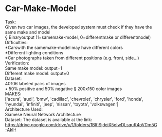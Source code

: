# Car-Make-Model
Task: <br />
Given two car images, the developed system must check if they have the same make and model <br />
§ Binaryoutput (1=samemake-model, 0=differentmake or differentmodel) <br />
 Difficulties:<br />
 *Carswith the samemake-model may have different colors <br />
 *Different lighting conditions <br />
 *Car photographs taken from different positions (e.g. front, side…) <br />
 Verification:<br />
Same make model: output=1 <br />
Different make model: output=0 <br />
Dataset: <br />
40106 labeled pairs of images <br />
• 50% positive and 50% negative § 200x150 color images <br />
MAKES: <br />
['acura', 'audi', 'bmw', 'cadillac', 'chevrolet', 'chrysler', 'ford', 'honda', 'hyundai', 'infiniti', 'jeep', 'nissan', 'toyota', 'volkswagen'] <br />
Architecture Used: <br />
Siamese Neural Network Architecture <br />
Dataset: <be />
The dataset is available at the link: <br />
https://drive.google.com/drive/u/1/folders/1BlfiSjdeiX5elwDLsquK4oVDm5G-AklH  <br />


